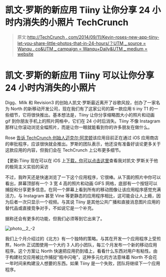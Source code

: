 # 凯文·罗斯的新应用 Tiiny 让你分享 24 小时内消失的小照片 TechCrunch

> 原文:[http://TechCrunch . com/2014/09/11/Kevin-roses-new-app-tiiny-let-you-share-little-photos-that-in-24-hours/？UTM _ source = Wanqu . co&UTM _ campaign = Wanqu+Daily&UTM _ medium = website](http://techcrunch.com/2014/09/11/kevin-roses-new-app-tiiny-lets-you-share-little-photos-that-disappear-in-24-hours/?utm_source=wanqu.co&utm_campaign=Wanqu+Daily&utm_medium=website)



# 凯文·罗斯的新应用 Tiiny 可以让你分享 24 小时内消失的小照片



Digg、Milk 和 Revision3 的创始人凯文·罗斯最近离开了谷歌风投，创办了一家名为 North 的新移动开发公司，现在我们有了这家公司的第一款应用 ti iny T1 的一些细节，它将很快推出。基本想法是，Tiiny 让你分享缩略图大小的照片和动画 gif 到你朋友手机上的照片网格中，它们在 24 小时后消失。Tiiny 不像 Instagram 那样让你滚动浏览全幅照片，而是让你一眼就能看到你的许多朋友在做什么。

Rose [告诉 TechCrunch 创始人迈克尔·阿灵顿](http://uncrunched.com/2014/09/10/picture-of-kevin-roses-first-app-from-north/)该应用目前正在通过 iOS 应用商店的审批程序，应该很快就会推出。罗斯的团队表示，他还没有准备好谈论更多关于这款应用的内容，但我们会在 TechCrunch 上公布更多细节。

【更新:Tiiny 现在可以在 iOS 上[下载，你可以](https://itunes.apple.com/app/id915963345)[点击这里](https://beta.techcrunch.com/2014/09/12/tiiny/)查看我对凯文·罗斯关于他的极简主义实验的采访

不过，我昨天还是快速浏览了一下这个应用程序，它很棒。从下面的照片中你可以看出，屏幕顶部有一个 3 宽 4 高的照片和动画 GIFS 网格，底部有一个按钮可以捕捉和分享更多信息。在同一个屏幕上看到所有的移动图像让该应用程序感觉充满活力，与 Instagram 甚至 Vine 等更静态的应用程序相比，这可能会让人上瘾，因为后者一次只显示一个视频。与其说 Tiiny 是其他公共广播和直接消息图片应用的替代品或直接竞争对手，不如说它是一个补充。

据称还会有更多的功能，但我们必须等到它出来了。

![photo__2_-2](../Images/f3d230808d971e4184cbd1901913b9ea.png)

我们上个月介绍过的《北方》有一个独特的策略。与其在开发一个应用程序上受煎熬，North 正试图使用一个大约 3 人的小团队，每三个月发布一个新的移动应用程序。这个方案让 North 快速把应用扔到墙上，看看什么东西对用户有粘性。由于构建社交应用被比作捕捉“瓶中闪电”，这种多元化的方法意味着 North 不会花一年时间来构建没人想要的东西。如果 Tiiny 是一个失败，团队将继续下一个应用程序。